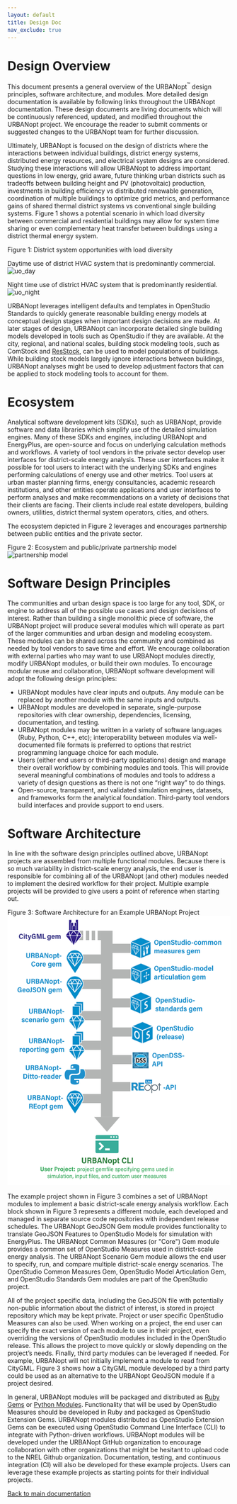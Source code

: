 ```yaml
---
layout: default
title: Design Doc
nav_exclude: true
---
```

# Design Overview

This document presents a general overview of the URBANopt<sup>&trade;</sup> design principles, software
architecture, and modules. More detailed design documentation is available by following
links throughout the URBANopt documentation. These design documents are living documents which will be
continuously referenced, updated, and modified throughout the URBANopt project. We
encourage the reader to submit comments or suggested changes to the URBANopt team for
further discussion.  

Ultimately, URBANopt is focused on the design of districts where the interactions between
individual buildings, district energy systems, distributed energy resources, and
electrical system designs are considered. Studying these interactions will allow URBANopt to
address important questions in low energy, grid aware, future thinking urban districts
such as tradeoffs between building height and PV (photovoltaic) production, investments
in building efficiency vs distributed renewable generation, coordination of multiple
buildings to optimize grid metrics, and performance gains of shared thermal district
systems vs conventional single building systems. Figure 1 shows a potential scenario in
which load diversity between commercial and residential buildings may allow for system
time sharing or even complementary heat transfer between buildings using a district
thermal energy system.

Figure 1: District system opportunities with load diversity

Daytime use of district HVAC system that is predominantly commercial.
![uo_day](uo_time_share_day.jpg)

Night time use of district HVAC system that is predominantly residential.
![uo_night](uo_time_share_night.jpg)

URBANopt leverages intelligent defaults and templates in OpenStudio Standards to quickly generate reasonable building energy models at conceptual design stages when important design decisions are made. At later stages of design, URBANopt can incorporate detailed single building models developed in tools such as OpenStudio if they are available.  At the city, regional, and national scales, building stock modeling tools, such as ComStock and [ResStock](https://www.nrel.gov/buildings/resstock.html), can be used to model populations of buildings. While building stock models largely ignore interactions between buildings, URBANopt analyses might be used to develop adjustment factors that can be applied to stock modeling tools to account for them.

# Ecosystem

Analytical software development kits (SDKs), such as URBANopt,
provide software and data libraries which simplify use of the detailed simulation
engines. Many of these SDKs and engines, including URBANopt and EnergyPlus, are
open-source and focus on underlying calculation methods and workflows. A variety of tool vendors in the private sector develop user
interfaces for district-scale energy analysis. These user interfaces make it possible for
tool users to interact with the underlying SDKs and engines performing calculations of
energy use and other metrics.  Tool users at urban master planning firms, energy
consultancies, academic research institutions, and other entities operate applications
and user interfaces
to perform analyses and make recommendations on a variety of decisions that their clients
are facing. Their clients include real estate developers, building owners, utilities,
district thermal system operators, cities, and others.

The ecosystem depicted in Figure 2 leverages and encourages partnership between public entities and the private sector.

Figure 2: Ecosystem and public/private partnership model
![partnership model](uo_partnership_model.jpg)

# Software Design Principles

The communities and urban design space is too large for any tool, SDK, or engine to address all of the possible use cases and design decisions of interest.  Rather than building a single monolithic piece of software, the URBANopt project will produce several modules which will operate as part of the larger communities and urban design and modeling ecosystem.  These modules can be shared across the community and combined as needed by tool vendors to save time and effort.  We encourage collaboration with external parties who may want to use URBANopt modules directly, modify URBANopt modules, or build their own modules.  To encourage modular reuse and collaboration, URBANopt software development will adopt the following design principles: 

- URBANopt modules have clear inputs and outputs.  Any module can be replaced by another module with the same inputs and outputs. 
- URBANopt modules are developed in separate, single-purpose repositories with clear ownership, dependencies, licensing, documentation, and testing.
- URBANopt modules may be written in a variety of software languages (Ruby, Python, C++, etc); interoperability between modules via well-documented file formats is preferred to options that restrict programming language choice for each module.
- Users (either end users or third-party applications) design and manage their overall workflow by combining modules and tools. This will provide several meaningful combinations of modules and tools to address a variety of design questions as there is not one “right way” to do things.
- Open-source, transparent, and validated simulation engines, datasets, and frameworks form the analytical foundation.  Third-party tool vendors build interfaces and provide support to end users.

# Software Architecture

In line with the software design principles outlined above, URBANopt projects are assembled from multiple functional modules. Because there is so much variability in district-scale energy analysis, the end user is responsible for combining all of the URBANopt (and other) modules needed to implement the desired workflow for their project.  Multiple example projects will be provided to give users a point of reference when starting out.

Figure 3: Software Architecture for an Example URBANopt Project
![uo_architecture_example](uo_platform_diagram_f.jpg)

The example project shown in Figure 3 combines a set of URBANopt modules to implement a
basic district-scale energy analysis workflow.  Each block shown in Figure 3 represents a
different module, each developed and managed in separate source code repositories with
independent release schedules. The URBANopt GeoJSON Gem module provides functionality to
translate GeoJSON Features to OpenStudio Models for simulation with EnergyPlus.  The
URBANopt Common Measures (or "Core") Gem module provides a common set of OpenStudio Measures used in
district-scale energy analysis.  The URBANopt Scenario Gem module allows the end user to
specify, run, and compare multiple district-scale energy scenarios. The OpenStudio Common
Measures Gem, OpenStudio Model Articulation Gem, and OpenStudio Standards Gem modules are
part of the OpenStudio project.

All of the project specific data, including the GeoJSON file with potentially non-public information about the district of interest, is stored in project repository which may be kept private.  Project or user specific OpenStudio Measures can also be used.  When working on a project, the end user can specify the exact version of each module to use in their project, even overriding the versions of OpenStudio modules included in the OpenStudio release. This allows the project to move quickly or slowly depending on the project’s needs.  Finally, third party modules can be leveraged if needed.  For example, URBANopt will not initially implement a module to read from CityGML.  Figure 3 shows how a CityGML module developed by a third party could be used as an alternative to the URBANopt GeoJSON module if a project desired.  

In general, URBANopt modules will be packaged and distributed as [Ruby Gems](https://guides.rubygems.org/what-is-a-gem/) or [Python Modules](https://docs.python.org/3/tutorial/modules.html).  Functionality that will be used by OpenStudio Measures should be developed in Ruby and packaged as OpenStudio Extension Gems. URBANopt modules distributed as OpenStudio Extension Gems can be executed using OpenStudio Command Line Interface (CLI) to integrate with Python-driven workflows. URBANopt modules will be developed under the URBANopt GitHub organization to encourage collaboration with other organizations that might be hesitant to upload code to the NREL Github organization.  Documentation, testing, and continuous integration (CI) will also be developed for these example projects.  Users can leverage these example projects as starting points for their individual projects.

[Back to main documentation](../index.md)
